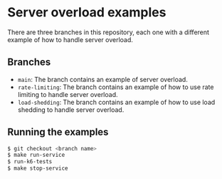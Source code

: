 # Server overload examples

There are three branches in this repository, each one with a different example 
of how to handle server overload.

## Branches

- `main`: The branch contains an example of server overload.
- `rate-limiting`: The branch contains an example of how to use rate limiting to 
  handle server overload.
- `load-shedding`: The branch contains an example of how to use load shedding to 
  handle server overload.

## Running the examples

```bash
$ git checkout <branch name>
$ make run-service
$ run-k6-tests
$ make stop-service
```
